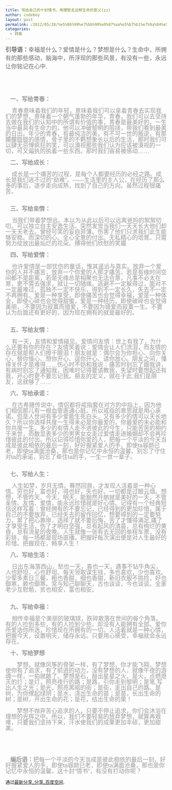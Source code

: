 ```yaml
---
title: 写给自己的十封情书，用理智去诠释生命的意义(zz)
author: codeboy
layout: post
permalink: /2012/05/28/%e5%86%99%e7%bb%99%e8%87%aa%e5%b7%b1%e7%9a%84%e5%8d%81%e5%b0%81%e6%83%85%e4%b9%a6%ef%bc%8c%e7%94%a8%e7%90%86%e6%99%ba%e5%8e%bb%e8%af%a0%e9%87%8a%e7%94%9f%e5%91%bd%e7%9a%84%e6%84%8f%e4%b9%89zz/
categories:
  - 转载
---
```

<p style="margin-top: 0px; margin-right: 0px; margin-bottom: 1em; margin-left: 0px; color: #6d6d6d; line-height: 26px; font-family: arial; font-size: 12px; padding: 0px;">
  <strong><span style="font-size: 18px;">引导语：</span></strong><span style="font-size: 18px;">幸福是什么？爱情是什么？梦想是什么？生命中，所拥有的那些感动，脑海中，所浮现的那些风景，有没有一些，永远让你铭记在心中.</span>
</p>

<p style="margin-top: 0px; margin-right: 0px; margin-bottom: 1em; margin-left: 0px; color: #6d6d6d; line-height: 26px; font-family: arial; font-size: 12px; padding: 0px;">
  <!--more-->
</p>

<div style="word-wrap: break-word; color: #9a9a9a; font-family: arial; font-size: 12px; line-height: 18px;">
  <span style="font-size: 18px;"> </span>
</div>

<div style="word-wrap: break-word; color: #9a9a9a; font-family: arial; font-size: 12px; line-height: 18px;">
  <p style="margin-top: 0px; margin-right: 0px; margin-bottom: 1em; margin-left: 0px; color: #6d6d6d; line-height: 26px; padding: 0px;">
    <img style="border-style: initial; border-width: initial;" src="http://hiphotos.baidu.com/%BF%D6%B2%C0%B5%C4%B8%DF%B8%FA%D0%AC/pic/item/c5a7c93cb13533fa07067c8ba8d3fd1f40345b61.jpg" alt="" />
  </p>
  
  <p style="margin-top: 0px; margin-right: 0px; margin-bottom: 1em; margin-left: 0px; color: #6d6d6d; line-height: 26px; padding: 0px;">
    <span style="font-size: 18px;"> </span>
  </p>
</div>

<div style="word-wrap: break-word; color: #9a9a9a; font-family: arial; font-size: 12px; line-height: 18px;">
  <span style="font-size: 18px;">   </span><strong><span style="font-size: 18px;">一、写给青春：</span></strong>
</div>

<div style="word-wrap: break-word; color: #9a9a9a; font-family: arial; font-size: 12px; line-height: 18px;">
  <span style="font-size: 18px;"> </span>
</div>

<div style="word-wrap: break-word; color: #9a9a9a; font-family: arial; font-size: 12px; line-height: 18px;">
  <span style="font-size: 18px;">    青春意味着我们的年轻，意味着我们可以拿着青春去实现我们的梦想，意味着一个朝气蓬勃的年华，青春，我们可以去坚持去做在我们的认知中的所谓有价值的事，青春是最美好的，一生当中最具有生命力的，他可以冲破黎明的阻挠，带我们看到最美的日出。年少的青春，有最纯洁的美，有不可一世的叛逆，有那朦朦胧胧的感情，骨子里的不羁想象长以后的生活，那时我们可以肆无忌惮疯狂的笑，可以漠视那些我们认为应该被漠视的一切，可又偏执的执着一些东西。那时我们容易被感动……</span>
</div>

<div style="word-wrap: break-word; color: #9a9a9a; font-family: arial; font-size: 12px; line-height: 18px;">
  <span style="font-size: 18px;"> </span>
</div>

<div style="word-wrap: break-word; color: #9a9a9a; font-family: arial; font-size: 12px; line-height: 18px;">
  <span style="font-size: 18px;">   </span><strong><span style="font-size: 18px;">二、写给成长：</span></strong>
</div>

<div style="word-wrap: break-word; color: #9a9a9a; font-family: arial; font-size: 12px; line-height: 18px;">
  <span style="font-size: 18px;"> </span>
</div>

<div style="word-wrap: break-word; color: #9a9a9a; font-family: arial; font-size: 12px; line-height: 18px;">
  <span style="font-size: 18px;">    成长是一个痛苦的过程，是每个人都要经历的必经之路。成长是我们逃不过的“劫难”。——生活里的主人公，在经历了那么多的事后，逐步走向成熟，找到了自己的方向。虽然过程很痛苦。</span>
</div>

<div style="word-wrap: break-word; color: #9a9a9a; font-family: arial; font-size: 12px; line-height: 18px;">
  <span style="font-size: 18px;"> </span>
</div>

<div style="word-wrap: break-word; color: #9a9a9a; font-family: arial; font-size: 12px; line-height: 18px;">
  <img style="border-style: initial; border-width: initial;" src="http://hiphotos.baidu.com/%BF%D6%B2%C0%B5%C4%B8%DF%B8%FA%D0%AC/pic/item/6a7f4ff13a87e95094baabd210385343faf2b465.jpg" alt="" />
</div>

<div style="word-wrap: break-word; color: #9a9a9a; font-family: arial; font-size: 12px; line-height: 18px;">
  <span style="font-size: 18px;"> </span>
</div>

<div style="word-wrap: break-word; color: #9a9a9a; font-family: arial; font-size: 12px; line-height: 18px;">
  <span style="font-size: 18px;">   </span><strong><span style="font-size: 18px;">三、写给亲情：</span></strong>
</div>

<div style="word-wrap: break-word; color: #9a9a9a; font-family: arial; font-size: 12px; line-height: 18px;">
  <span style="font-size: 18px;"> </span>
</div>

<div style="word-wrap: break-word; color: #9a9a9a; font-family: arial; font-size: 12px; line-height: 18px;">
  <span style="font-size: 18px;">    当我们带着梦想远。本以为从此以后可以远离爸妈的絮絮叨叨。可以独立自主安逸生活。突然发觉当我们一天天长大他们却一天天老去。曾经可笑的妄自菲薄。伤害了他们只求我们此生能够安稳。而深切的心。全心全意的付出。无私精心的培育。只需努力绽放出最灿烂的花朵。搏得他们欣慰的笑靥</span>
</div>

<div style="word-wrap: break-word; color: #9a9a9a; font-family: arial; font-size: 12px; line-height: 18px;">
  <span style="font-size: 18px;"> </span>
</div>

<div style="word-wrap: break-word; color: #9a9a9a; font-family: arial; font-size: 12px; line-height: 18px;">
  <span style="font-size: 18px;">   </span><strong><span style="font-size: 18px;">四、写给爱情：</span></strong>
</div>

<div style="word-wrap: break-word; color: #9a9a9a; font-family: arial; font-size: 12px; line-height: 18px;">
  <span style="font-size: 18px;"> </span>
</div>

<div style="word-wrap: break-word; color: #9a9a9a; font-family: arial; font-size: 12px; line-height: 18px;">
  <span style="font-size: 18px;">    也许爱情是一部忧伤的童话，惟其遥远与真实。放弃一个爱你的人并不痛苦，放弃一个你爱的人那才痛苦。若是有缘时间空间都不是距离，若是无缘总是相聚也无法合意，凡事不必太在意，更不需去强求，就让一切随缘。逃避不一定躲得过，面对不一定最难过，孤独不一定不快乐，得到不一定长久，失去不一定不再拥有。爱是一种享受，即使痛苦也会觉得幸福，爱是一种体会，即使心碎也会觉得甜蜜，爱是一种经历，即使破碎也会觉得美丽，;不要因为寂寞而错爱，不要因为错爱而寂寞一生。不要认为后面还有更好的，因为现在拥有的就是最好的。</span>
</div>

<div style="word-wrap: break-word; color: #9a9a9a; font-family: arial; font-size: 12px; line-height: 18px;">
  <span style="font-size: 18px;"> </span>
</div>

<div style="word-wrap: break-word; color: #9a9a9a; font-family: arial; font-size: 12px; line-height: 18px;">
  <img style="border-style: initial; border-width: initial;" src="http://hiphotos.baidu.com/%BF%D6%B2%C0%B5%C4%B8%DF%B8%FA%D0%AC/pic/item/e68c4f85e950352a64cc7db65343fbf2b3118b65.jpg" alt="" />
</div>

<div style="word-wrap: break-word; color: #9a9a9a; font-family: arial; font-size: 12px; line-height: 18px;">
  <span style="font-size: 18px;"> </span>
</div>

<div style="word-wrap: break-word; color: #9a9a9a; font-family: arial; font-size: 12px; line-height: 18px;">
  <div style="word-wrap: break-word;">
    <span style="font-size: 18px;">   </span><strong><span style="font-size: 18px;">五、写给友情：</span></strong>
  </div>
  
  <div style="word-wrap: break-word;">
    <span style="font-size: 18px;"> </span>
  </div>
  
  <div style="word-wrap: break-word;">
    <span style="font-size: 18px;">    有一天，友情和爱情碰见。爱情问友情：世上有我了，为什么还要有你的存在？友情笑着说：爱情会让人们流泪，而友情的存在就是帮人们擦干眼泪！朋友就是：偶尔会为你担心、向你关心、替你懆心、想你开心、逗你开心、请你放心。朋友之间，懂得关怀才是难得……伤心时不妨和我说：痛苦时别忘了跟我讲，有病时别忘了通知我，困难时记得要请教我，失望时要想起还有我，开心时更不要忘记我。朋友的定义，就在于此,我们是朋友，这就够了……</span>
  </div>
  
  <div style="word-wrap: break-word;">
    <span style="font-size: 18px;"> </span>
  </div>
  
  <div style="word-wrap: break-word;">
    <span style="font-size: 18px;">   </span><strong><span style="font-size: 18px;">六、写给承诺：</span></strong>
  </div>
</div>

<div style="word-wrap: break-word; color: #9a9a9a; font-family: arial; font-size: 12px; line-height: 18px;">
  <span style="font-size: 18px;"> </span>
</div>

<div style="word-wrap: break-word; color: #9a9a9a; font-family: arial; font-size: 12px; line-height: 18px;">
  <span style="font-size: 18px;">    在古希腊传说中，情侣都将戒指套在对方的中指上，因为他们相信那儿有一根血管直通心脏。所以戒指的意思就是用心承诺。但是人世间有多少爱能生死白头，又有多少的情可以天长地久？所以你选择共度一生得未必是你最爱的，你最爱的未必能和你共度一生。多少的有情人走不进彼此的今生，只能苦苦的相约于来世，而数显表多少的男男女女走过爱情走进婚姻却不会再珍惜彼此的付出。所以记得珍惜你爱的人，把每一个平淡的今天当成是彼此相依的最后一刻，好好握紧爱人的手，即使ta容颜已老，即使ta满面沧桑，那也是你记忆中永恒的温馨。别忘了守住对ta的承诺，别忘了牵住ta的手，一生一世一辈子。</span>
</div>

<div style="word-wrap: break-word; color: #9a9a9a; font-family: arial; font-size: 12px; line-height: 18px;">
  <span style="font-size: 18px;"> </span>
</div>

<div style="word-wrap: break-word; color: #9a9a9a; font-family: arial; font-size: 12px; line-height: 18px;">
  <img style="border-style: initial; border-width: initial;" src="http://hiphotos.baidu.com/%BF%D6%B2%C0%B5%C4%B8%DF%B8%FA%D0%AC/pic/item/e6f89c52352ac65cb3a83ecdfbf2b21192138a65.jpg" alt="" />
</div>

<div style="word-wrap: break-word; color: #9a9a9a; font-family: arial; font-size: 12px; line-height: 18px;">
  <span style="font-size: 18px;"> </span>
</div>

<div style="word-wrap: break-word; color: #9a9a9a; font-family: arial; font-size: 12px; line-height: 18px;">
  <span style="font-size: 18px;">   </span><strong><span style="font-size: 18px;">七、写给人生：</span></strong>
</div>

<div style="word-wrap: break-word; color: #9a9a9a; font-family: arial; font-size: 12px; line-height: 18px;">
  <span style="font-size: 18px;"> </span>
</div>

<div style="word-wrap: break-word; color: #9a9a9a; font-family: arial; font-size: 12px; line-height: 18px;">
  <span style="font-size: 18px;">    人生如梦，岁月无情。蓦然回首，才发现人活着是一种心情。穷也好，富也好，得也好，失也好。一切都是过眼云烟。想想，不管昨天、今天、明天，能豁然开朗就是美好的一天。不管亲情、友情、爱情，能永远珍惜就是好心情。记得有一个经典短信这样写着：曾经拥有的不要忘记，已经得到的更加珍惜，属于自己的不要放弃，已经失去的留作回忆，想要得到的一定要努力，累了把心靠岸，选择了就不要后悔，苦了才懂得满足,痛了才享受生活，伤了才明白坚强，总有起风的清晨，总有绚烂的黄昏，总有流星的夜晚。人生就像一张有去无回的单程车票，没有彩排，每一场都是现场直播。把握好每次演出便是对人生最好的珍惜。把握现在，畅享人生！</span>
</div>

<div style="word-wrap: break-word; color: #9a9a9a; font-family: arial; font-size: 12px; line-height: 18px;">
  <span style="font-size: 18px;"> </span>
</div>

<div style="word-wrap: break-word; color: #9a9a9a; font-family: arial; font-size: 12px; line-height: 18px;">
  <span style="font-size: 18px;">   </span><strong><span style="font-size: 18px;">八、写给生活：</span></strong>
</div>

<div style="word-wrap: break-word; color: #9a9a9a; font-family: arial; font-size: 12px; line-height: 18px;">
  <span style="font-size: 18px;"> </span>
</div>

<div style="word-wrap: break-word; color: #9a9a9a; font-family: arial; font-size: 12px; line-height: 18px;">
  <span style="font-size: 18px;">    日出东海落西山，愁也一天，喜也一天，遇事不钻牛角尖，人也舒坦，心也舒坦。每天领取谋生钱，多也喜欢，少也喜欢。少荤多素日三餐，粗也香甜，细也香甜，新旧衣服不挑捡，好也御寒，赖也御寒。常与知己聊聊天，古也谈谈，今也谈谈。全家老少互慰勉，贫也相安，富也相安。</span>
</div>

<div style="word-wrap: break-word; color: #9a9a9a; font-family: arial; font-size: 12px; line-height: 18px;">
  <span style="font-size: 18px;"> </span>
</div>

<div style="word-wrap: break-word; color: #9a9a9a; font-family: arial; font-size: 12px; line-height: 18px;">
  <img style="border-style: initial; border-width: initial;" src="http://hiphotos.baidu.com/%BF%D6%B2%C0%B5%C4%B8%DF%B8%FA%D0%AC/pic/item/ef85f789a61ea8d375929ba1970a304e241f5861.jpg" alt="" />
</div>

<div style="word-wrap: break-word; color: #9a9a9a; font-family: arial; font-size: 12px; line-height: 18px;">
  <span style="font-size: 18px;"> </span>
</div>

<div style="word-wrap: break-word; color: #9a9a9a; font-family: arial; font-size: 12px; line-height: 18px;">
  <span style="font-size: 18px;">   </span><strong><span style="font-size: 18px;">九、写给幸福：</span></strong>
</div>

<div style="word-wrap: break-word; color: #9a9a9a; font-family: arial; font-size: 12px; line-height: 18px;">
  <span style="font-size: 18px;"> </span>
</div>

<div style="word-wrap: break-word; color: #9a9a9a; font-family: arial; font-size: 12px; line-height: 18px;">
  <span style="font-size: 18px;">    相传幸福是个美丽的玻璃球，跌碎散落在世间的每个角落。有的人捡到多些，有的人捡到少些。却没有人能拥有全部。爱你所爱选你所选，珍惜现在所拥有的一切。人活着就是一种心情，把握今天，设置明天，储存永远。只要用心感受，幸福就会永远存在。</span>
</div>

<div style="word-wrap: break-word; color: #9a9a9a; font-family: arial; font-size: 12px; line-height: 18px;">
  <span style="font-size: 18px;"> </span>
</div>

<div style="word-wrap: break-word; color: #9a9a9a; font-family: arial; font-size: 12px; line-height: 18px;">
  <span style="font-size: 18px;">   </span><strong><span style="font-size: 18px;">十、写给梦想</span></strong>
</div>

<div style="word-wrap: break-word; color: #9a9a9a; font-family: arial; font-size: 12px; line-height: 18px;">
  <span style="font-size: 18px;"> </span>
</div>

<div style="word-wrap: break-word; color: #9a9a9a; font-family: arial; font-size: 12px; line-height: 18px;">
  <span style="font-size: 18px;">　　梦想，就像风筝的骨架一样，有了梦想，你才能飞翔，梦想使你有了追求，有了前进的动力，没有梦想的人，就像午夜的游魂一样，一拍就散了。梦想是石，敲出星星之火、是火，点燃熄灭的灯；是灯，照亮夜行的路；是路，引你走到黎明；是笔,写出人生之光；是光，照亮黑暗的街；是街，走出自己的路。是树，为你撑起绿阴；是水，浇出生命的苗；是苗，长出生命的树；是树，开出生命的花；是花，结出生命的果！</span>
</div>

<div style="word-wrap: break-word; color: #9a9a9a; font-family: arial; font-size: 12px; line-height: 18px;">
  <span style="font-size: 18px;"> </span>
</div>

<div style="word-wrap: break-word; color: #9a9a9a; font-family: arial; font-size: 12px; line-height: 18px;">
  <span style="font-size: 18px;">　　梦想不抛弃苦心追求的人，只要不停止追求，你们会沐浴在理想的光辉之中。所以，我们不要轻易的放弃梦想，就算再艰难，只要我们坚持下来，汗水使我们的成果更加丰硕，更加甜美。</span>
</div>

<div style="word-wrap: break-word; color: #9a9a9a; font-family: arial; font-size: 12px; line-height: 18px;">
  <span style="font-size: 18px;"> </span></p> <p style="margin-top: 0px; margin-right: 0px; margin-bottom: 1em; margin-left: 0px; color: #6d6d6d; line-height: 26px; padding: 0px;">
    <img style="border-style: initial; border-width: initial;" src="http://hiphotos.baidu.com/%BF%D6%B2%C0%B5%C4%B8%DF%B8%FA%D0%AC/pic/item/5ef4d31ca8d3fd1fc8b94d9f304e251f94ca5f61.jpg" alt="" />
  </p>
  
  <p style="margin-top: 0px; margin-right: 0px; margin-bottom: 1em; margin-left: 0px; color: #6d6d6d; line-height: 26px; padding: 0px;">
    <span style="font-size: 18px;"> </span>
  </p>
</div>

<div style="word-wrap: break-word; color: #9a9a9a; font-family: arial; font-size: 12px; line-height: 18px;">
  <span style="font-size: 18px;">   </span><strong><span style="font-size: 18px;">编后语：</span></strong><span style="font-size: 18px;">把每一个平淡的今天当成是彼此相依的最后一刻，好好握紧爱人的手，即使ta容颜已老，即使ta满面沧桑，那也是你记忆中永恒的温馨。这十封“情书”，有没有打动你呢？</span>
</div>

通过[最新分享\_分享\_百度空间][1].

 [1]: http://apps.hi.baidu.com/share/detail/61076298